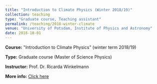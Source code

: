 ```yaml
---
title: "Introduction to Climate Physics (Winter 2018/19)"
collection: teaching
type: "Graduate course, Teaching assistant"
permalink: /teaching/2018-winter-climate
venue: "University of Potsdam, Institute of Physics and Astronomy"
date: 2018-10-01
---
```


**Course:** &quot;Introduction to Climate Physics&quot; (winter term 2018/19)

**Type:** Graduate course (Master of Science Physics)

**Instructor:** Prof. Dr. Ricarda Winkelmann

**More info:** [Click here](https://ricarda.science/teaching "https://ricarda.science/teaching")